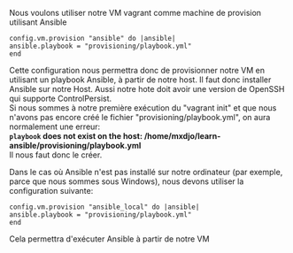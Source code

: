 Nous voulons utiliser notre VM vagrant comme machine de provision utilisant Ansible

```
config.vm.provision "ansible" do |ansible|
ansible.playbook = "provisioning/playbook.yml"
end
```   
Cette configuration nous permettra donc de provisionner notre VM en utilisant un playbook Ansible, à partir de notre host. Il faut donc installer Ansible sur notre Host. Aussi notre hote doit avoir une version de OpenSSH qui supporte ControlPersist.   
Si nous sommes à notre première exécution du "vagrant init" et que nous n'avons pas encore créé le fichier "provisioning/playbook.yml", on aura normalement une erreur:  
**`playbook` does not exist on the host: /home/mxdjo/learn-ansible/provisioning/playbook.yml**    
Il nous faut donc le créer.   

Dans le cas où Ansible n'est pas installé sur notre ordinateur (par exemple, parce que nous sommes sous Windows), nous devons utiliser la configuration suivante:
```
config.vm.provision "ansible_local" do |ansible|
ansible.playbook = "provisioning/playbook.yml"
end
```
Cela permettra d'exécuter Ansible à partir de notre VM


